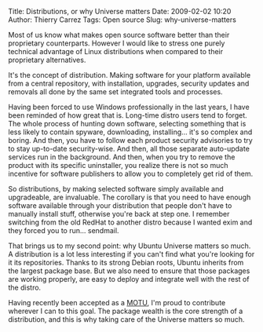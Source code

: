 Title: Distributions, or why Universe matters
Date: 2009-02-02 10:20
Author: Thierry Carrez
Tags: Open source
Slug: why-universe-matters

Most of us know what makes open source software better than their
proprietary counterparts. However I would like to stress one purely
technical advantage of Linux distributions when compared to their
proprietary alternatives.

It's the concept of distribution. Making software for your platform
available from a central repository, with installation, upgrades,
security updates and removals all done by the same set integrated tools
and processes.

Having been forced to use Windows professionally in the last years, I
have been reminded of how great that is. Long-time distro users tend to
forget. The whole process of hunting down software, selecting something
that is less likely to contain spyware, downloading, installing... it's
so complex and boring. And then, you have to follow each product
security advisories to try to stay up-to-date security-wise. And then,
all those separate auto-update services run in the background. And then,
when you try to remove the product with its specific uninstaller, you
realize there is not so much incentive for software publishers to allow
you to completely get rid of them.

So distributions, by making selected software simply available and
upgradeable, are invaluable. The corollary is that you need to have
enough software available through your distribution that people don't
have to manually install stuff, otherwise you're back at step one. I
remember switching from the old RedHat to another distro because I
wanted exim and they forced you to run... sendmail.

That brings us to my second point: why Ubuntu Universe matters so much.
A distribution is a lot less interesting if you can't find what you're
looking for it its repositories. Thanks to its strong Debian roots,
Ubuntu inherits from the largest package base. But we also need to
ensure that those packages are working properly, are easy to deploy and
integrate well with the rest of the distro.

Having recently been accepted as a
[MOTU](http://wiki.ubuntu.com/MOTU "MOTU"), I'm proud to contribute
wherever I can to this goal. The package wealth is the core strength of
a distribution, and this is why taking care of the Universe matters so
much.
